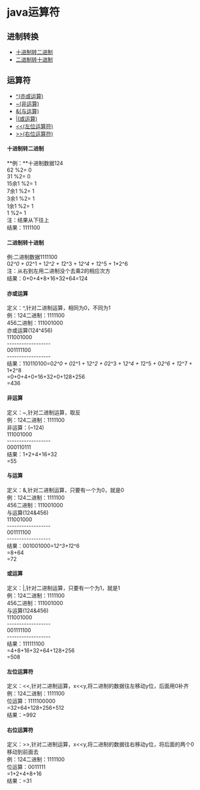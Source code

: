 # java运算符
## 进制转换<br/>
* [十进制转二进制](#十进制转二进制)
* [二进制转十进制](#二进制转十进制)

## 运算符<br/>
* [^(亦或运算)](#亦或运算)
* [~(非运算)](#非运算)
* [&(与运算)](#与运算)
* [|(或运算)](#或运算)
* [<<(左位运算符)](#左位运算符)
* [>>(右位运算符)](#右位运算符)


#### 十进制转二进制
**例：**十进制数据124 </br>
  62     %2=  0 </br>
  31     %2=  0 </br>
  15余1  %2=  1 </br>
  7余1   %2=  1 </br>
  3余1   %2=  1 </br>
  1余1   %2=  1 </br>
  1      %2=  1 </br>
注：结果从下往上 </br>
结果：1111100 </br>


#### 二进制转十进制
例:二进制数据1111100</br>
0*2^0 + 0*2^1 + 1*2^2 + 1*2^3 + 1*2^4 + 1*2^5 + 1*2^6 </br>
注：从右到左用二进制没个去乘2的相应次方</br>
结果：0+0+4+8+16+32+64=124</br>


#### 亦或运算
定义：^,针对二进制运算，相同为0，不同为1</br>
例：124二进制：1111100</br>
	456二进制：111001000</br>
	亦或运算(124^456)</br>
	111001000</br>
	------------------</br>
	001111100</br>
	------------------</br>
结果：110110100=0*2^0 + 0*2^1 + 1*2^2 + 0*2^3 + 1*2^4 + 1*2^5 + 0*2^6 + 1*2^7 + 1*2^8</br>
	=0+0+4+0+16+32+0+128+256</br>
	=436</br>


#### 非运算
定义：~,针对二进制运算，取反</br>
例：124二进制：1111100</br>
	非运算：(~124)</br>
	111001000</br>
	------------------</br>
	000110111</br>
结果：1+2+4+16+32</br>
	=55</br>


#### 与运算
定义：&,针对二进制运算，只要有一个为0，就是0</br>
例：124二进制：1111100</br>
	456二进制：111001000</br>
	与运算(124&456)</br>
	111001000</br>
	------------------</br>
	001111100</br>
	------------------</br>
结果：001001000=1*2^3+1*2^6</br>
	=8+64</br>
	=72</br>



#### 或运算
定义：|,针对二进制运算，只要有一个为1，就是1</br>
例：124二进制：1111100</br>
	456二进制：111001000</br>
	与运算(124&456)</br>
	111001000</br>
	------------------</br>
	001111100</br>
	------------------</br>
结果：111111100</br>
	=4+8+16+32+64+128+256</br>
	=508</br>


#### 左位运算符
定义：<<,针对二进制运算，x<<y,将二进制的数据往左移动y位，后面用0补齐</br>
例：124二进制：1111100</br>
	位运算：1111100000</br>
	=32+64+128+256+512</br>
结果：=992</br>


#### 右位运算符
定义：>>,针对二进制运算，x<<y,将二进制的数据往右移动y位，将后面的两个0移动到前面去</br>
例：124二进制：1111100</br>
	位运算：0011111</br>
	=1+2+4+8+16</br>
结果：=31</br>
